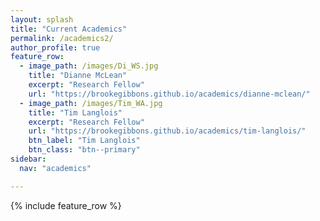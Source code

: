 ```yaml
---
layout: splash
title: "Current Academics"
permalink: /academics2/
author_profile: true
feature_row:
  - image_path: /images/Di_WS.jpg
    title: "Dianne McLean"
    excerpt: "Research Fellow"
    url: "https://brookegibbons.github.io/academics/dianne-mclean/"
  - image_path: /images/Tim_WA.jpg
    title: "Tim Langlois"
    excerpt: "Research Fellow"
    url: "https://brookegibbons.github.io/academics/tim-langlois/"
    btn_label: "Tim Langlois"
    btn_class: "btn--primary"
sidebar:
  nav: "academics"

---
```


{% include feature_row %}
